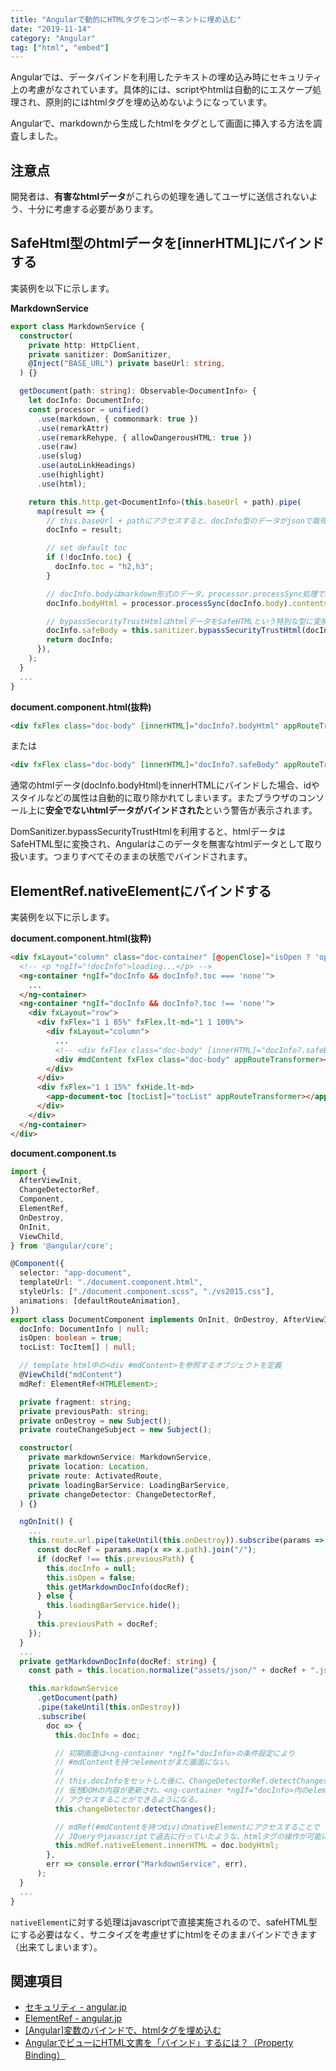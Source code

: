 ```yaml
---
title: "Angularで動的にHTMLタグをコンポーネントに埋め込む"
date: "2019-11-14"
category: "Angular"
tag: ["html", "embed"]
---
```


Angularでは、データバインドを利用したテキストの埋め込み時にセキュリティ上の考慮がなされています。具体的には、scriptやhtmlは自動的にエスケープ処理され、原則的にはhtmlタグを埋め込めないようになっています。

Angularで、markdownから生成したhtmlをタグとして画面に挿入する方法を調査しました。

## 注意点

開発者は、**有害なhtmlデータ**がこれらの処理を通してユーザに送信されないよう、十分に考慮する必要があります。

## SafeHtml型のhtmlデータを[innerHTML]にバインドする

実装例を以下に示します。

**MarkdownService**

```ts
export class MarkdownService {
  constructor(
    private http: HttpClient,
    private sanitizer: DomSanitizer,
    @Inject("BASE_URL") private baseUrl: string,
  ) {}

  getDocument(path: string): Observable<DocumentInfo> {
    let docInfo: DocumentInfo;
    const processor = unified()
      .use(markdown, { commonmark: true })
      .use(remarkAttr)
      .use(remarkRehype, { allowDangerousHTML: true })
      .use(raw)
      .use(slug)
      .use(autoLinkHeadings)
      .use(highlight)
      .use(html);

    return this.http.get<DocumentInfo>(this.baseUrl + path).pipe(
      map(result => {
        // this.baseUrl + pathにアクセスすると、docInfo型のデータがjsonで取得できる。それをそのまま代入。
        docInfo = result;

        // set default toc
        if (!docInfo.toc) {
          docInfo.toc = "h2,h3";
        }

        // docInfo.bodyはmarkdown形式のデータ。processor.processSync処理でhtmlに変換される
        docInfo.bodyHtml = processor.processSync(docInfo.body).contents;

        // bypassSecurityTrustHtmlはhtmlデータをSafeHTMLという特別な型に変換する
        docInfo.safeBody = this.sanitizer.bypassSecurityTrustHtml(docInfo.bodyHtml);
        return docInfo;
      }),
    );
  }
  ...
}
```

**document.component.html(抜粋)**

```html
<div fxFlex class="doc-body" [innerHTML]="docInfo?.bodyHtml" appRouteTransformer>
```

または

```html
<div fxFlex class="doc-body" [innerHTML]="docInfo?.safeBody" appRouteTransformer>
```

通常のhtmlデータ(docInfo.bodyHtml)をinnerHTMLにバインドした場合、idやスタイルなどの属性は自動的に取り除かれてしまいます。またブラウザのコンソール上に**安全でないhtmlデータがバインドされた**という警告が表示されます。

DomSanitizer.bypassSecurityTrustHtmlを利用すると、htmlデータはSafeHTML型に変換され、Angularはこのデータを無害なhtmlデータとして取り扱います。つまりすべてそのままの状態でバインドされます。

## ElementRef.nativeElementにバインドする

実装例を以下に示します。

**document.component.html(抜粋)**

```html
<div fxLayout="column" class="doc-container" [@openClose]="isOpen ? 'open' : 'closed'">
  <!-- <p *ngIf="!docInfo">loading...</p> -->
  <ng-container *ngIf="docInfo && docInfo?.toc === 'none'">
    ...
  </ng-container>
  <ng-container *ngIf="docInfo && docInfo?.toc !== 'none'">
    <div fxLayout="row">
      <div fxFlex="1 1 85%" fxFlex.lt-md="1 1 100%">
        <div fxLayout="column">
          ...
          <!-- <div fxFlex class="doc-body" [innerHTML]="docInfo?.safeBody" appRouteTransformer></div> -->
          <div #mdContent fxFlex class="doc-body" appRouteTransformer></div>
        </div>
      </div>
      <div fxFlex="1 1 15%" fxHide.lt-md>
        <app-document-toc [tocList]="tocList" appRouteTransformer></app-document-toc>
      </div>
    </div>
  </ng-container>
</div>
```

**document.component.ts**

```ts
import {
  AfterViewInit,
  ChangeDetectorRef,
  Component,
  ElementRef,
  OnDestroy,
  OnInit,
  ViewChild,
} from '@angular/core';

@Component({
  selector: "app-document",
  templateUrl: "./document.component.html",
  styleUrls: ["./document.component.scss", "./vs2015.css"],
  animations: [defaultRouteAnimation],
})
export class DocumentComponent implements OnInit, OnDestroy, AfterViewInit {
  docInfo: DocumentInfo | null;
  isOpen: boolean = true;
  tocList: TocItem[] | null;

  // template html中の<div #mdContent>を参照するオブジェクトを定義
  @ViewChild("mdContent")
  mdRef: ElementRef<HTMLElement>;

  private fragment: string;
  private previousPath: string;
  private onDestroy = new Subject();
  private routeChangeSubject = new Subject();

  constructor(
    private markdownService: MarkdownService,
    private location: Location,
    private route: ActivatedRoute,
    private loadingBarService: LoadingBarService,
    private changeDetector: ChangeDetectorRef,
  ) {}

  ngOnInit() {
    ...
    this.route.url.pipe(takeUntil(this.onDestroy)).subscribe(params => {
      const docRef = params.map(x => x.path).join("/");
      if (docRef !== this.previousPath) {
        this.docInfo = null;
        this.isOpen = false;
        this.getMarkdownDocInfo(docRef);
      } else {
        this.loadingBarService.hide();
      }
      this.previousPath = docRef;
    });
  }
  ...
  private getMarkdownDocInfo(docRef: string) {
    const path = this.location.normalize("assets/json/" + docRef + ".json");

    this.markdownService
      .getDocument(path)
      .pipe(takeUntil(this.onDestroy))
      .subscribe(
        doc => {
          this.docInfo = doc;

          // 初期画面は<ng-container *ngIf="docInfo>の条件設定により
          // #mdContentを持つelementがまだ画面にない。
          //
          // this.docInfoをセットした後に、ChangeDetectorRef.detectChanges()することで
          // 仮想DOMの内容が更新され、<ng-container *ngIf="docInfo>内のelementに
          // アクセスすることができるようになる。
          this.changeDetector.detectChanges();

          // mdRef(#mdContentを持つdiv)のnativeElementにアクセスすることで
          // JQueryやjavascriptで過去に行っていたような、htmlタグの操作が可能になる。
          this.mdRef.nativeElement.innerHTML = doc.bodyHtml;
        },
        err => console.error("MarkdownService", err),
      );
  }
  ...
}
```

`nativeElement`に対する処理はjavascriptで直接実施されるので、safeHTML型にする必要はなく、サニタイズを考慮せずにhtmlをそのままバインドできます（出来てしまいます）。

## 関連項目

- [セキュリティ - angular.jp](https://angular.jp/guide/security#bypass-security-apis)
- [ElementRef - angular.jp](https://angular.jp/api/core/ElementRef)
- [\[Angular\]変数のバインドで、htmlタグを埋め込む](https://akamist.com/blog/archives/2223)
- [AngularでビューにHTML文書を「バインド」するには？（Property Binding）](https://www.atmarkit.co.jp/ait/articles/1702/13/news127.html)
